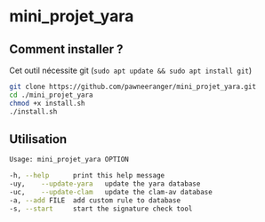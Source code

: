 # mini_projet_yara

## Comment installer ?

Cet outil nécessite git (`sudo apt update && sudo apt install git`)

```bash
git clone https://github.com/pawneeranger/mini_projet_yara.git
cd ./mini_projet_yara
chmod +x install.sh
./install.sh
```

## Utilisation
```bash
Usage: mini_projet_yara OPTION

-h,	--help		print this help message
-uy,	--update-yara	update the yara database
-uc,	--update-clam	update the clam-av database
-a,	--add FILE	add custom rule to database
-s,	--start		start the signature check tool
```

